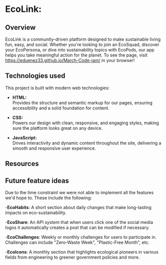 # EcoLink:

## Overview
EcoLink is a community-driven platform designed to make sustainable living fun, easy, and social. Whether you're looking to join an EcoSquad, discover your EcoPersona, or dive into sustainability topics with EcoPods, our app helps you take meaningful action for the planet. To see the page, visit https://eduenez33.github.io/March-Code-jam/ in your browser!

## Technologies used
This project is built with modern web technologies:

- **HTML:**  
  Provides the structure and semantic markup for our pages, ensuring accessibility and a solid foundation for content.

- **CSS:**  
  Powers our design with clean, responsive, and engaging styles, making sure the platform looks great on any device.

- **JavaScript:**  
  Drives interactivity and dynamic content throughout the site, delivering a smooth and responsive user experience. 


## Resources


## Future feature ideas
Due to the time constraint we were not able to implement all the features we'd hope to. These include the following:

-**EcoHabits**:
  A short section about daily changes that make long-lasting impacts on eco-sustainability.

-**EcoShare**:
 An API system that when users click one of the social media logos it automatically creates a post that can be modified if necessary. 

-**EcoChallenges**:
  Weekly or monthly challenges for users to participate in. Challenges can include "Zero-Waste Week", "Plastic-Free Month", etc. 

-**EcoIcons**:
A monthly section that highlights ecological pioneers in various fields from engineering to greener government policies and more. 
